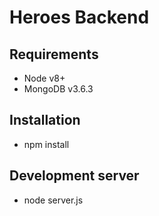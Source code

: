 # Heroes Backend

## Requirements

  - Node v8+
  - MongoDB v3.6.3
  
## Installation

  - npm install

## Development server

  - node server.js
